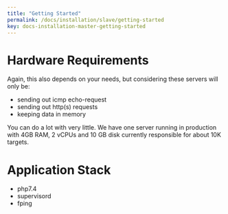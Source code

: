 ```yaml
---
title: "Getting Started"
permalink: /docs/installation/slave/getting-started
key: docs-installation-master-getting-started
---
```


# Hardware Requirements

Again, this also depends on your needs, but considering these servers will only be:

- sending out icmp echo-request
- sending out http(s) requests
- keeping data in memory

You can do a lot with very little. We have one server running in production with 4GB RAM, 2 vCPUs and 10 GB disk currently responsible for about 10K targets.

# Application Stack

- php7.4
- supervisord
- fping